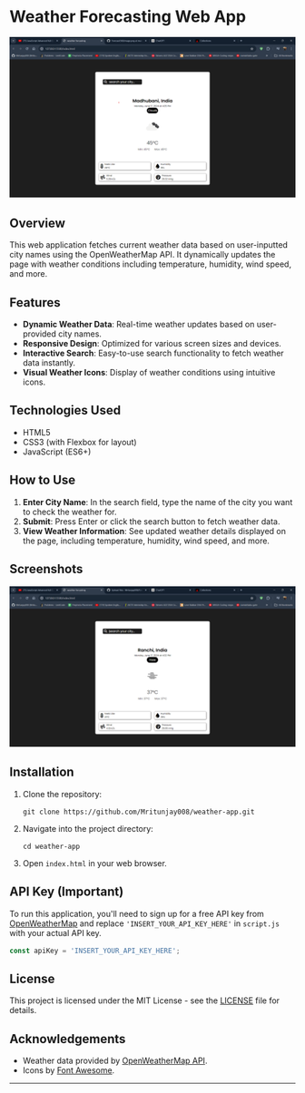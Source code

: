 # Weather Forecasting Web App

![Weather App Demo](weather-app-demo.png)

## Overview

This web application fetches current weather data based on user-inputted city names using the OpenWeatherMap API. It dynamically updates the page with weather conditions including temperature, humidity, wind speed, and more.

## Features

- **Dynamic Weather Data**: Real-time weather updates based on user-provided city names.
- **Responsive Design**: Optimized for various screen sizes and devices.
- **Interactive Search**: Easy-to-use search functionality to fetch weather data instantly.
- **Visual Weather Icons**: Display of weather conditions using intuitive icons.

## Technologies Used

- HTML5
- CSS3 (with Flexbox for layout)
- JavaScript (ES6+)

## How to Use

1. **Enter City Name**: In the search field, type the name of the city you want to check the weather for.
2. **Submit**: Press Enter or click the search button to fetch weather data.
3. **View Weather Information**: See updated weather details displayed on the page, including temperature, humidity, wind speed, and more.

## Screenshots

![Screenshot 2](screenshot2.png)

## Installation

1. Clone the repository:
   ```
   git clone https://github.com/Mritunjay008/weather-app.git
   ```

2. Navigate into the project directory:
   ```
   cd weather-app
   ```

3. Open `index.html` in your web browser.

## API Key (Important)

To run this application, you'll need to sign up for a free API key from [OpenWeatherMap](https://openweathermap.org/api) and replace `'INSERT_YOUR_API_KEY_HERE'` in `script.js` with your actual API key.

```javascript
const apiKey = 'INSERT_YOUR_API_KEY_HERE';
```

## License

This project is licensed under the MIT License - see the [LICENSE](LICENSE) file for details.

## Acknowledgements

- Weather data provided by [OpenWeatherMap API](https://openweathermap.org/api).
- Icons by [Font Awesome](https://fontawesome.com/).

---
